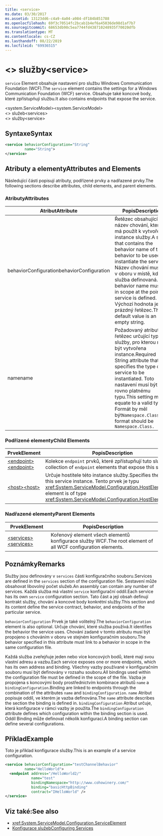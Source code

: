 ```yaml
---
title: <service>
ms.date: 03/30/2017
ms.assetid: 13123dd6-c4a9-4a04-a984-df184b851788
ms.openlocfilehash: 69f3c70514fc2bcab1b4ef6a45036de98d1af7b7
ms.sourcegitcommit: 68653db98c5ea7744fd438710248935f70020dfb
ms.translationtype: MT
ms.contentlocale: cs-CZ
ms.lasthandoff: 08/22/2019
ms.locfileid: "69936515"
---
```

# <a name="service"></a><span data-ttu-id="a89c9-101">\<> služby</span><span class="sxs-lookup"><span data-stu-id="a89c9-101">\<service></span></span>
<span data-ttu-id="a89c9-102">`service` Element obsahuje nastavení pro službu Windows Communication Foundation (WCF).</span><span class="sxs-lookup"><span data-stu-id="a89c9-102">The `service` element contains the settings for a Windows Communication Foundation (WCF) service.</span></span> <span data-ttu-id="a89c9-103">Obsahuje také koncové body, které zpřístupňují službu.</span><span class="sxs-lookup"><span data-stu-id="a89c9-103">It also contains endpoints that expose the service.</span></span>  
  
 <span data-ttu-id="a89c9-104">\<system.ServiceModel></span><span class="sxs-lookup"><span data-stu-id="a89c9-104">\<system.ServiceModel></span></span>  
<span data-ttu-id="a89c9-105">\<> služeb</span><span class="sxs-lookup"><span data-stu-id="a89c9-105">\<services></span></span>  
<span data-ttu-id="a89c9-106">\<> služby</span><span class="sxs-lookup"><span data-stu-id="a89c9-106">\<service></span></span>  
  
## <a name="syntax"></a><span data-ttu-id="a89c9-107">Syntaxe</span><span class="sxs-lookup"><span data-stu-id="a89c9-107">Syntax</span></span>  
  
```xml  
<service behaviorConfiguration="String"
         name="String">
</service>
```  
  
## <a name="attributes-and-elements"></a><span data-ttu-id="a89c9-108">Atributy a elementy</span><span class="sxs-lookup"><span data-stu-id="a89c9-108">Attributes and Elements</span></span>  
 <span data-ttu-id="a89c9-109">Následující části popisují atributy, podřízené prvky a nadřazené prvky.</span><span class="sxs-lookup"><span data-stu-id="a89c9-109">The following sections describe attributes, child elements, and parent elements.</span></span>  
  
### <a name="attributes"></a><span data-ttu-id="a89c9-110">Atributy</span><span class="sxs-lookup"><span data-stu-id="a89c9-110">Attributes</span></span>  
  
|<span data-ttu-id="a89c9-111">Atribut</span><span class="sxs-lookup"><span data-stu-id="a89c9-111">Attribute</span></span>|<span data-ttu-id="a89c9-112">Popis</span><span class="sxs-lookup"><span data-stu-id="a89c9-112">Description</span></span>|  
|---------------|-----------------|  
|<span data-ttu-id="a89c9-113">behaviorConfiguration</span><span class="sxs-lookup"><span data-stu-id="a89c9-113">behaviorConfiguration</span></span>|<span data-ttu-id="a89c9-114">Řetězec obsahující název chování, který se má použít k vytvoření instance služby.</span><span class="sxs-lookup"><span data-stu-id="a89c9-114">A string that contains the behavior name of the behavior to be used to instantiate the service.</span></span> <span data-ttu-id="a89c9-115">Název chování musí být v oboru v místě, kde je služba definovaná.</span><span class="sxs-lookup"><span data-stu-id="a89c9-115">The behavior name must be in scope at the point the service is defined.</span></span> <span data-ttu-id="a89c9-116">Výchozí hodnota je prázdný řetězec.</span><span class="sxs-lookup"><span data-stu-id="a89c9-116">The default value is an empty string.</span></span>|  
|<span data-ttu-id="a89c9-117">name</span><span class="sxs-lookup"><span data-stu-id="a89c9-117">name</span></span>|<span data-ttu-id="a89c9-118">Požadovaný atribut typu řetězec určující typ služby, pro kterou má být vytvořena instance.</span><span class="sxs-lookup"><span data-stu-id="a89c9-118">Required String attribute that specifies the type of the service to be instantiated.</span></span> <span data-ttu-id="a89c9-119">Toto nastavení musí být rovno platnému typu.</span><span class="sxs-lookup"><span data-stu-id="a89c9-119">This setting must equate to a valid type.</span></span> <span data-ttu-id="a89c9-120">Formát by měl být`Namespace.Class.`</span><span class="sxs-lookup"><span data-stu-id="a89c9-120">The format should be `Namespace.Class.`</span></span>|  
  
### <a name="child-elements"></a><span data-ttu-id="a89c9-121">Podřízené elementy</span><span class="sxs-lookup"><span data-stu-id="a89c9-121">Child Elements</span></span>  
  
|<span data-ttu-id="a89c9-122">Prvek</span><span class="sxs-lookup"><span data-stu-id="a89c9-122">Element</span></span>|<span data-ttu-id="a89c9-123">Popis</span><span class="sxs-lookup"><span data-stu-id="a89c9-123">Description</span></span>|  
|-------------|-----------------|  
|[<span data-ttu-id="a89c9-124">\<endpoint></span><span class="sxs-lookup"><span data-stu-id="a89c9-124">\<endpoint></span></span>](endpoint-element.md)|<span data-ttu-id="a89c9-125">Kolekce `endpoint` prvků, které zpřístupňují tuto službu.</span><span class="sxs-lookup"><span data-stu-id="a89c9-125">A collection of `endpoint` elements that expose this service.</span></span>|  
|[<span data-ttu-id="a89c9-126">\<host></span><span class="sxs-lookup"><span data-stu-id="a89c9-126">\<host></span></span>](host.md)|<span data-ttu-id="a89c9-127">Určuje hostitele této instance služby.</span><span class="sxs-lookup"><span data-stu-id="a89c9-127">Specifies the host of this service instance.</span></span> <span data-ttu-id="a89c9-128">Tento prvek je typu <xref:System.ServiceModel.Configuration.HostElement>.</span><span class="sxs-lookup"><span data-stu-id="a89c9-128">This element is of type <xref:System.ServiceModel.Configuration.HostElement>.</span></span>|  
  
### <a name="parent-elements"></a><span data-ttu-id="a89c9-129">Nadřazené elementy</span><span class="sxs-lookup"><span data-stu-id="a89c9-129">Parent Elements</span></span>  
  
|<span data-ttu-id="a89c9-130">Prvek</span><span class="sxs-lookup"><span data-stu-id="a89c9-130">Element</span></span>|<span data-ttu-id="a89c9-131">Popis</span><span class="sxs-lookup"><span data-stu-id="a89c9-131">Description</span></span>|  
|-------------|-----------------|  
|[<span data-ttu-id="a89c9-132">\<services></span><span class="sxs-lookup"><span data-stu-id="a89c9-132">\<services></span></span>](services.md)|<span data-ttu-id="a89c9-133">Kořenový element všech elementů konfigurace služby WCF.</span><span class="sxs-lookup"><span data-stu-id="a89c9-133">The root element of all WCF configuration elements.</span></span>|  
  
## <a name="remarks"></a><span data-ttu-id="a89c9-134">Poznámky</span><span class="sxs-lookup"><span data-stu-id="a89c9-134">Remarks</span></span>  
 <span data-ttu-id="a89c9-135">Služby jsou definovány v `services` části konfiguračního souboru.</span><span class="sxs-lookup"><span data-stu-id="a89c9-135">Services are defined in the `services` section of the configuration file.</span></span> <span data-ttu-id="a89c9-136">Sestavení může obsahovat libovolný počet služeb.</span><span class="sxs-lookup"><span data-stu-id="a89c9-136">An assembly can contain any number of services.</span></span> <span data-ttu-id="a89c9-137">Každá služba má vlastní `service` konfigurační oddíl.</span><span class="sxs-lookup"><span data-stu-id="a89c9-137">Each service has its own `service` configuration section.</span></span> <span data-ttu-id="a89c9-138">Tato část a její obsah definují kontrakt služby, chování a koncové body konkrétní služby.</span><span class="sxs-lookup"><span data-stu-id="a89c9-138">This section and its content define the service contract, behavior, and endpoints of the particular service.</span></span>  
  
 <span data-ttu-id="a89c9-139">`behaviorConfiguration` Prvek je také volitelný.</span><span class="sxs-lookup"><span data-stu-id="a89c9-139">The `behaviorConfiguration` element is also optional.</span></span> <span data-ttu-id="a89c9-140">Určuje chování, které služba používá.</span><span class="sxs-lookup"><span data-stu-id="a89c9-140">It identifies the behavior the service uses.</span></span> <span data-ttu-id="a89c9-141">Chování zadané v tomto atributu musí být propojeno s chováním v oboru ve stejném konfiguračním souboru.</span><span class="sxs-lookup"><span data-stu-id="a89c9-141">The behavior specified in this attribute must link to a behavior in scope in the same configuration file.</span></span>  
  
 <span data-ttu-id="a89c9-142">Každá služba zveřejňuje jeden nebo více koncových bodů, které mají svou vlastní adresu a vazbu.</span><span class="sxs-lookup"><span data-stu-id="a89c9-142">Each service exposes one or more endpoints, which has its own address and binding.</span></span> <span data-ttu-id="a89c9-143">Všechny vazby používané v konfiguračním souboru musí být definovány v rozsahu souboru.</span><span class="sxs-lookup"><span data-stu-id="a89c9-143">All bindings used within the configuration file must be defined in the scope of the file.</span></span> <span data-ttu-id="a89c9-144">Vazba je propojena s koncovými body prostřednictvím kombinace atributů `name` a `bindingConfiguration`.</span><span class="sxs-lookup"><span data-stu-id="a89c9-144">Binding are linked to endpoints through the combination of the attributes `name` and `bindingConfiguration`.</span></span> <span data-ttu-id="a89c9-145">`name` Atribut popisuje oddíl, ve kterém je vazba definována.</span><span class="sxs-lookup"><span data-stu-id="a89c9-145">The `name` attribute describes the section the binding is defined in.</span></span> <span data-ttu-id="a89c9-146">`bindingConfiguration` Atribut určuje, která konfigurace v rámci vazby je použita.</span><span class="sxs-lookup"><span data-stu-id="a89c9-146">The `bindingConfiguration` attribute defines which configuration within the binding section is used.</span></span> <span data-ttu-id="a89c9-147">Oddíl Binding může definovat několik konfigurací.</span><span class="sxs-lookup"><span data-stu-id="a89c9-147">A binding section can define several configurations.</span></span>  
  
## <a name="example"></a><span data-ttu-id="a89c9-148">Příklad</span><span class="sxs-lookup"><span data-stu-id="a89c9-148">Example</span></span>  
 <span data-ttu-id="a89c9-149">Toto je příklad konfigurace služby.</span><span class="sxs-lookup"><span data-stu-id="a89c9-149">This is an example of a service configuration.</span></span>  
  
```xml  
<service behaviorConfiguration="testChannelBehavior"
         name="HelloWorld">
  <endpoint address="/HelloWorld2/"
            name="test"
            bindingNamespace="http://www.cohowinery.com/"
            binding="basicHttpBinding"
            contract="IHelloWorld" />
</service>
```  
  
## <a name="see-also"></a><span data-ttu-id="a89c9-150">Viz také:</span><span class="sxs-lookup"><span data-stu-id="a89c9-150">See also</span></span>

- <xref:System.ServiceModel.Configuration.ServiceElement>
- [<span data-ttu-id="a89c9-151">Konfigurace služeb</span><span class="sxs-lookup"><span data-stu-id="a89c9-151">Configuring Services</span></span>](../../../wcf/configuring-services.md)
